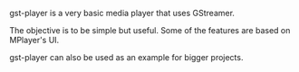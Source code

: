 gst-player is a very basic media player that uses GStreamer.

The objective is to be simple but useful. Some of the features are based on MPlayer's UI.

gst-player can also be used as an example for bigger projects.